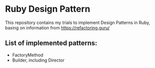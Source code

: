 # Ruby Design Pattern

This repository contains my trials to implement Design Patterns in Ruby, basing on information from https://refactoring.guru/

## List of implemented patterns:
* FactoryMethod
* Builder, including Director